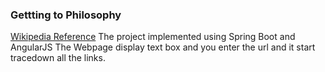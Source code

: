 ### Gettting to Philosophy
[Wikipedia Reference](https://en.wikipedia.org/wiki/Wikipedia:Getting_to_Philosophy)
The project implemented using Spring Boot and AngularJS
The Webpage display text box and you enter the url and it start tracedown all the links.
